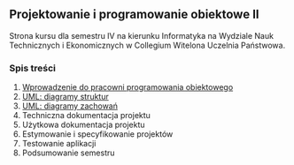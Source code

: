 ## Projektowanie i programowanie obiektowe II
Strona kursu dla semestru IV na kierunku Informatyka na Wydziale Nauk Technicznych i Ekonomicznych w Collegium Witelona Uczelnia Państwowa.

### Spis treści
1. [Wprowadzenie do pracowni programowania obiektowego](./classes/lab01.md)
1. [UML: diagramy struktur](./classes/lab02.md)
1. [UML: diagramy zachowań](./classes/lab03.md)
1. Techniczna dokumentacja projektu
1. Użytkowa dokumentacja projektu
1. Estymowanie i specyfikowanie projektów
1. Testowanie aplikacji
1. Podsumowanie semestru
